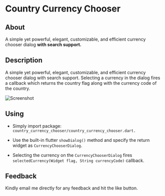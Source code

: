 # Country Currency Chooser

## About

A simple yet powerful, elegant, customizable, and efficient currency chooser dialog __with search support.__

## Description

A simple yet powerful, elegant, customizable, and efficient currency chooser dialog with search support. Selecting a currency in the dialog fires a callback which returns the country flag along with the currency code of the country.

![Screenshot]()

## Using

* Simply import package: `country_currency_chooser/country_currency_chooser.dart.`

* Use the built-in flutter `showDialog()` method and specify the return widget as
`CurrencyChooserDialog`.

* Selecting the currency on the `CurrencyChooserDialog` fires `selectedCurrency(Widget flag, String currencyCode)` callback.

## Feedback

Kindly email me directly for any feedback and hit the like button.
